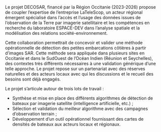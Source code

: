 Le projet DECOSAR, financé par la Région Occitanie (2023-2026) propose de coupler l’expertise de l’entreprise LaTeleScop, un acteur régional émergent spécialisé dans l’accès et l’usage des données issues de l’observation de la Terre par imagerie satellitaire et les compétences en recherche du laboratoire ESPACE-DEV dans l’analyse spatiale et la modélisation des relations société-environnement.

Cette collaboration permettrait de concevoir et valider une méthode opérationnelle de détection des petites embarcations côtières à partir d’images SAR. Cette méthode sera appliquée dans plusieurs sites en Occitanie et dans le SudOuest de l’Océan Indien (Réunion et Seychelles), des contextes très différents nécessaires à une validation générique d’une telle approche. Le projet repose sur un partenariat avec des réserves naturelles et des acteurs locaux avec qui les discussions et le recueil des besoins sont déjà engagés.

Le projet s’articule autour de trois lots de travail :
- Synthèse et mise en place des différents algorithmes de détection de bateaux par imagerie satellite (intelligence artificielle, etc.) ;
- Sélection et validation du meilleur algorithme avec des campagnes d’observation terrain ;
- Développement d’un outil opérationnel fournissant des cartes de densités de bateaux aux acteurs locaux et régionaux.
